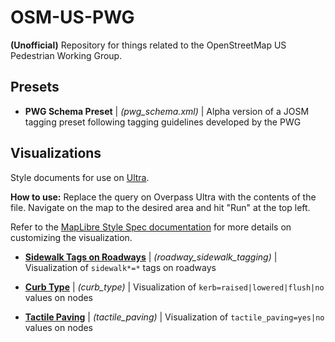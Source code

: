 # OSM-US-PWG

**(Unofficial)** Repository for things related to the OpenStreetMap US Pedestrian Working Group.

## Presets

* **PWG Schema Preset** | *(pwg_schema.xml)* | Alpha version of a JOSM tagging preset following tagging guidelines developed by the PWG

## Visualizations

Style documents for use on [Ultra](https://overpass-ultra.us/). 

**How to use:** Replace the query on Overpass Ultra with the contents of the file. Navigate on the map to the desired area and hit "Run" at the top left.

Refer to the [MapLibre Style Spec documentation](https://maplibre.org/maplibre-style-spec/) for more details on customizing the visualization.

* **[Sidewalk Tags on Roadways](https://github.com/Lumikeiju/OSM-US-PWG/blob/main/visualizations/roadway_sidewalk_tagging)** | *(roadway_sidewalk_tagging)* | Visualization of `sidewalk*=*` tags on roadways

* **[Curb Type](https://github.com/Lumikeiju/OSM-US-PWG/blob/main/visualizations/curb_type)** | *(curb_type)* | Visualization of `kerb=raised|lowered|flush|no` values on nodes

* **[Tactile Paving](https://github.com/Lumikeiju/OSM-US-PWG/blob/main/visualizations/tactile_paving)** | *(tactile_paving)* | Visualization of `tactile_paving=yes|no` values on nodes
